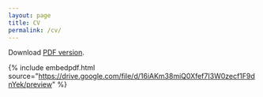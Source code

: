 ```yaml
---
layout: page
title: CV
permalink: /cv/
---
```


Download [PDF version](pdfs/CV_Paraskevopoulos.pdf).

{% include embedpdf.html source="https://drive.google.com/file/d/16iAKm38miQ0Xfef7I3W0zecf1F9dnYek/preview" %}
